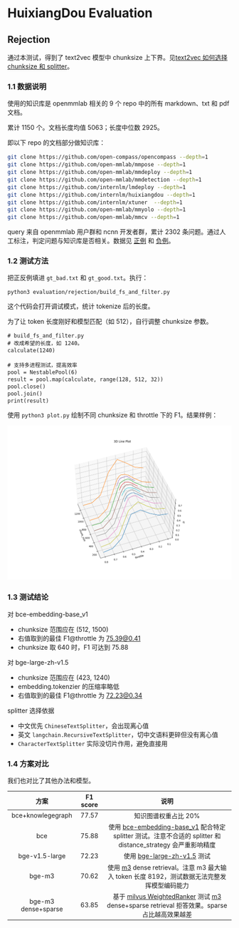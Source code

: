 # HuixiangDou Evaluation

## Rejection

通过本测试，得到了 text2vec 模型中 chunksize 上下界。见[text2vec 如何选择 chunksize 和 splitter](https://zhuanlan.zhihu.com/p/704311157)。

### **1.1 数据说明**

使用的知识库是 openmmlab 相关的 9 个 repo 中的所有 markdown、txt 和 pdf 文档。

累计 1150 个。文档长度均值 5063；长度中位数 2925。

即以下 repo 的文档部分做知识库：

```bash
git clone https://github.com/open-compass/opencompass --depth=1
git clone https://github.com/open-mmlab/mmpose --depth=1
git clone https://github.com/open-mmlab/mmdeploy --depth=1
git clone https://github.com/open-mmlab/mmdetection --depth=1
git clone https://github.com/internlm/lmdeploy --depth=1
git clone https://github.com/internlm/huixiangdou --depth=1
git clone https://github.com/internlm/xtuner  --depth=1
git clone https://github.com/open-mmlab/mmyolo --depth=1
git clone https://github.com/open-mmlab/mmcv --depth=1
```

query 来自 openmmlab 用户群和 ncnn 开发者群，累计 2302 条问题。通过人工标注，判定问题与知识库是否相关。数据见 [正例](https://github.com/tpoisonooo/huixiangdou-evaluation-results/blob/main/rejection/gt_good.txt) 和 [负例](https://github.com/tpoisonooo/huixiangdou-evaluation-results/blob/main/rejection/gt_bad.txt)。

### **1.2 测试方法**

把正反例填进 `gt_bad.txt` 和 `gt_good.txt`。执行：

```
python3 evaluation/rejection/build_fs_and_filter.py
```

这个代码会打开调试模式，统计 tokenize 后的长度。

为了让 token 长度刚好和模型匹配（如 512），自行调整 chunksize 参数。

```
# build_fs_and_filter.py
# 改成希望的长度，如 1240。
calculate(1240)

# 支持多进程测试，提高效率
pool = NestablePool(6)
result = pool.map(calculate, range(128, 512, 32))
pool.close()
pool.join()
print(result)
```

使用 `python3 plot.py` 绘制不同 chunksize 和 throttle 下的 F1。结果样例：

<img src="rejection/plot_example.png" width="600">

### **1.3 测试结论**

对 bce-embedding-base_v1

- chunksize 范围应在 (512, 1500)
- 右值取到的最佳 F1@throttle 为 75.39@0.41
- chunksize 取 640 时，F1 可达到 75.88

对 bge-large-zh-v1.5

- chunksize 范围应在 (423, 1240)
- embedding.tokenzier 的压缩率略低
- 右值取到的最佳 F1@throttle 为 72.23@0.34

splitter 选择依据

- 中文优先 `ChineseTextSplitter`，会出现离心值
- 英文 `langchain.RecursiveTextSplitter`，切中文语料更碎但没有离心值
- `CharacterTextSplitter` 实际没切片作用，避免直接用

### **1.4 方案对比**

我们也对比了其他办法和模型。

|        方案         | F1 score |                                                                                      说明                                                                                       |
| :-----------------: | :------: | :-----------------------------------------------------------------------------------------------------------------------------------------------------------------------------: |
|  bce+knowlegegraph  |  77.57   |                                                                              知识图谱权重占比 20%                                                                               |
|         bce         |  75.88   |          使用 [bce-embedding-base_v1](https://github.com/netease-youdao/BCEmbedding) 配合特定 splitter 测试。注意不合适的 splitter 和 distance_strategy 会严重影响精度          |
|   bge-v1.5-large    |  72.23   |                                                    使用 [bge-large-zh-v1.5](https://github.com/FlagOpen/FlagEmbedding) 测试                                                     |
|       bge-m3        |  70.62   |                    使用 [m3](https://github.com/FlagOpen/FlagEmbedding) dense retrieval。注意 m3 最大输入 token 长度 8192，测试数据无法完整发挥模型编码能力                     |
| bge-m3 dense+sparse |  63.85   | 基于 [milvus WeightedRanker](https://github.com/milvus-io/milvus) 测试 [m3](https://github.com/FlagOpen/FlagEmbedding) dense+sparse retrieval 拒答效果。sparse 占比越高效果越差 |
